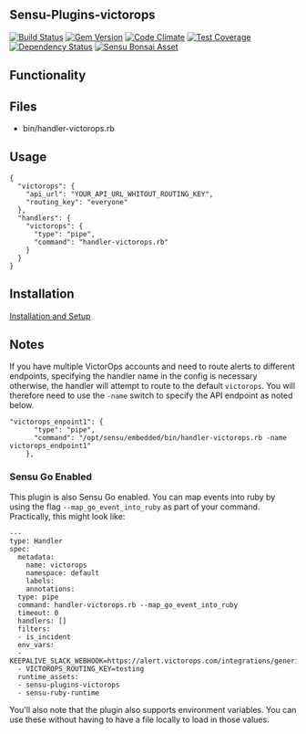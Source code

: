## Sensu-Plugins-victorops

[ ![Build Status](https://travis-ci.org/sensu-plugins/sensu-plugins-victorops.svg?branch=master)](https://travis-ci.org/sensu-plugins/sensu-plugins-victorops)
[![Gem Version](https://badge.fury.io/rb/sensu-plugins-victorops.svg)](http://badge.fury.io/rb/sensu-plugins-victorops)
[![Code Climate](https://codeclimate.com/github/sensu-plugins/sensu-plugins-victorops/badges/gpa.svg)](https://codeclimate.com/github/sensu-plugins/sensu-plugins-victorops)
[![Test Coverage](https://codeclimate.com/github/sensu-plugins/sensu-plugins-victorops/badges/coverage.svg)](https://codeclimate.com/github/sensu-plugins/sensu-plugins-victorops)
[![Dependency Status](https://gemnasium.com/sensu-plugins/sensu-plugins-victorops.svg)](https://gemnasium.com/sensu-plugins/sensu-plugins-victorops)
[![Sensu Bonsai Asset](https://img.shields.io/badge/Bonsai-Download%20Me-brightgreen.svg?colorB=89C967&logo=sensu)](https://bonsai.sensu.io/assets/sensu-plugins/sensu-plugins-victorops)

## Functionality

## Files
 * bin/handler-victorops.rb

## Usage

```
{
  "victorops": {
    "api_url": "YOUR_API_URL_WHITOUT_ROUTING_KEY",
    "routing_key": "everyone"
  },
  "handlers": {
    "victorops": {
      "type": "pipe",
      "command": "handler-victorops.rb"
    }
  }
}
```
## Installation

[Installation and Setup](http://sensu-plugins.io/docs/installation_instructions.html)


## Notes
If you have multiple VictorOps accounts and need to route alerts to different endpoints, specifying the handler name in the config is necessary otherwise, the handler will attempt to route to the default `victorops`.  You will therefore need to use the `-name` switch to specify the API endpoint as noted below.

```
"victorops_enpoint1": {
      "type": "pipe",
      "command": "/opt/sensu/embedded/bin/handler-victorops.rb -name victorops_endpoint1"
    },
```

### Sensu Go Enabled

This plugin is also Sensu Go enabled. You can map events into ruby by using the flag `--map_go_event_into_ruby` as part of your command. Practically, this might look like:

```
---
type: Handler
spec:
  metadata:
    name: victorops
    namespace: default
    labels: 
    annotations: 
  type: pipe
  command: handler-victorops.rb --map_go_event_into_ruby
  timeout: 0
  handlers: []
  filters:
  - is_incident
  env_vars:
  - KEEPALIVE_SLACK_WEBHOOK=https://alert.victorops.com/integrations/generic/01234567/alert/0123456789101112
  - VICTOROPS_ROUTING_KEY=testing
  runtime_assets:
  - sensu-plugins-victorops
  - sensu-ruby-runtime
```

You'll also note that the plugin also supports environment variables. You can use these without having to have a file locally to load in those values. 
